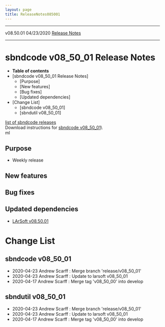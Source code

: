 ```yaml
---
layout: page
title: ReleaseNotes085001
---
```


  ----------- ------------ -- -- ------------------------------------------------------
  v08.50.01   04/23/2020         [Release Notes](ReleaseNotes085001.html)
  ----------- ------------ -- -- ------------------------------------------------------



sbndcode v08\_50\_01 Release Notes
======================================================================================

-   **Table of contents**
-   [sbndcode v08\_50\_01 Release
    Notes]
    -   [Purpose]
    -   [New features]
    -   [Bug fixes]
    -   [Updated dependencies]
-   [Change List]
    -   [sbndcode v08\_50\_01]
    -   [sbndutil v08\_50\_01]

[list of sbndcode
releases](List_of_SBND_code_releases.html)\
Download instructions for [sbndcode
v08\_50\_01](http://scisoft.fnal.gov/scisoft/bundles/sbnd/v08_50_01/sbndcode-v08_50_01.ht)\\\
ml



Purpose
----------------------------------

-   Weekly release



New features
--------------------------------------------



Bug fixes
--------------------------------------



Updated dependencies
------------------------------------------------------------

-   [LArSoft
    v08.50.01](https://cdcvs.fnal.gov/redmine/projects/larsoft/wiki/ReleaseNotes085001)



Change List
==========================================



sbndcode v08\_50\_01
----------------------------------------------------------

-   2020-04-23 Andrew Scarff : Merge branch \'release/v08\_50\_01\'
-   2020-04-23 Andrew Scarff : Update to larsoft v08\_50\_01
-   2020-04-17 Andrew Scarff : Merge tag \'v08\_50\_00\' into develop



sbndutil v08\_50\_01
----------------------------------------------------------

-   2020-04-23 Andrew Scarff : Merge branch \'release/v08\_50\_01\'
-   2020-04-23 Andrew Scarff : Update to larsoft v08\_50\_01
-   2020-04-17 Andrew Scarff : Merge tag \'v08\_50\_00\' into develop
